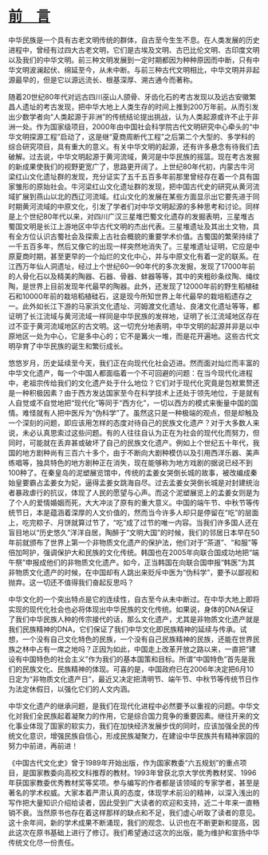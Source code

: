<?xml version='1.0' encoding='utf-8'?>
<html xmlns="http://www.w3.org/1999/xhtml">
  <head>
    <title>中国古代文化史（插图本）（上下）</title>
    <link href="page-template.xpgt" rel="stylesheet" type="application/vnd.adobe-page-template+xml"/>
    <meta http-equiv="Content-Type" content="text/html; charset=utf-8"/>
  <link href="../stylesheet.css" rel="stylesheet" type="text/css"/>
<link href="../page_styles.css" rel="stylesheet" type="text/css"/>
</head>
  <body class="calibre">
<div class="calibre1" id="foreword">
<h1 class="calibre2" id="calibre_pb_0"><a class="calibre29" href="part0003.html#foreword">前　言</a><br class="calibre27"/><img alt="" class="inline" src="../images/00382.jpeg"/></h1>
<p class="indent">中华民族是一个具有古老文明传统的群体，自古至今生生不息。在人类发展的历史进程中，曾经有过四大古老文明，它们是古埃及文明、古巴比伦文明、古印度文明以及我们的中华文明。前三种文明发展到一定时期都因为种种原因而中断，只有中华文明波澜起伏、绵延至今，从未中断。与前三种古代文明相比，中华文明并非起源最早的，但是它以源远流长、根基深厚、溯古通今而著称。</p>
<p class="indent">随着20世纪80年代对远古四川巫山人颌骨、牙齿化石的考古发现以及远古安徽繁昌人遗址的考古发现，把中华大地上人类生存的时间上推到200万年前。从而引发出少数学者向“人类起源于非洲”的传统结论提出挑战，认为人类起源或许不止于非洲一处。作为国家级项目，2000年由中国社会科学院古代文明研究中心牵头的“中华文明探源工程”启动了，这是继“夏商周断代工程”之后第二个大型的、多学科的综合研究项目，具有重大的意义。有关中华文明的起源，还有许多悬念有待我们去破解。过去说，中华文明起源于黄河流域，黄河是中华民族的摇篮。现在考古发掘的新成果使我们的视野更宽广了，思路更开阔了。上世纪80年代初，内蒙古牛河梁红山文化遗址群的发现，充分证实了五千五百多年前那里曾经存在着一个具有国家雏形的原始社会。牛河梁红山文化遗址群的发现，把中国古代史的研究从黄河流域扩展到燕山以北的西辽河流域。红山文化的发展在某些方面显示出它要先进于同时期黄河流域的中原文化，引发了学者们对中华文明起源的多种思考和讨论。同样是上个世纪80年代以来，对四川广汉三星堆巴蜀文化遗存的发掘表明，三星堆古蜀国文明是长江上游地区中华古代文明的杰出代表。三星堆遗址及其出土文物，具有全方位认识古蜀社会及探索上古社会概貌的重要学术价值。古蜀国的繁荣持续了一千五百多年，然后又像它的出现一样突然地消失了。三星堆遗址证明，它应是中原夏商时期，甚至更早的一个灿烂的文化中心，并与中原文化有着一定的联系。在江西万年仙人洞遗址，经过上个世纪60—90年代的多次发掘，发现了17000年前的人骨化石以及精美的陶器、石器、骨器、蚌器等等，其中的夹粗砂条纹陶、绳纹陶，是世界上目前发现年代最早的陶器。此外，还发现了12000年前的野生稻植硅石和10000年前的栽培稻植硅石，这是现今所知世界上年代最早的栽培稻遗存之一。此外如长江下游的马家浜文化遗址、河姆渡文化遗址、良渚文化遗址等等，都证明了长江流域与黄河流域一样同是中华民族的发祥地，证明了长江流域地区存在过不亚于黄河流域地区的古文明。这一切充分地表明，中华文明的起源并非是以中原地区一处为中心，它是多中心的；它不是篝火一堆，而是花开遍地。这些古代文明孕育了中华民族的诞生和繁衍成长。</p>
<p class="indent">悠悠岁月，历史延续至今天，我们正在向现代化社会迈进。然而面对灿烂而丰富的中华文化遗产，每一个中国人都面临着一个不可回避的问题：在当今现代化进程中，老祖宗传给我们的文化遗产处于什么地位？它们对于现代化究竟是包袱累赘还是一种积极因素？由于西方发达国家至今在科学技术上还处于领先地位，于是就有人自觉或不自觉地把“现代化”等同于“西方化”，一切以西方的模式来衡量中国的国情。难怪就有人把中医斥为“伪科学”了。虽然这只是一种极端的观点，但是却触及一个深刻的问题，即应该用怎样的态度对待自己的民族文化遗产？对于大多数人来说，未必认真思索过这些问题。有的人往往自认为正在为社会的现代化而努力，但同时，可能就在丢弃甚或破坏了自己的民族文化遗产。例如上个世纪五十年代，我国的地方剧种尚有三百六十多个，由于不断向大剧种模仿以及引用西洋乐器、美声练唱等，独具特色的地方剧种正在消失，现在能够称为地方戏剧的据说已经不到100种了。在秦皇岛的泥塑展览馆中，传统的孟姜女哭倒长城的故事，被改编成秦始皇要霸占孟姜女为妃，逼得孟姜女跳海自尽。过去孟姜女哭倒长城是对封建统治者暴政虐行的抗议，体现了人民的愿望与心声。而这个泥塑展览上的孟姜女则是为了个人的爱情婚姻而死，大大冲淡了原有的重大意义。中国的端午节、中秋节等传统节日，本是蕴涵着深厚的人文价值的，然而当今许多人却只是停留在“吃”的层面上，吃完粽子、月饼就算过节了，“吃”成了过节的唯一内容。当我们许多国人还在盲目地以“历史悠久”洋洋自居，陶醉于“文明大国”的时候，我们的邻居日本早在50年前就颁布了世界上第一个非物质文化遗产的保护法，他们对于“茶道”、“和服”等倍加呵护，强调保护大和民族的文化传统。韩国也在2005年向联合国成功地把“端午祭”申报成他们的非物质文化遗产。如今，正当韩国在向联合国申报“韩医”为其非物质文化遗产的时候，在中国却有人跳出来贬斥中医为“伪科学”，要予以鄙视和抛弃。这一切还不值得我们奋起反思吗？</p>
<p class="indent">中华文化的一个突出特点是它的连续性，自古至今从未中断过。在中华大地上即将实现的现代化社会也必将体现出中华民族的文化传统。如果说，身体的DNA保证了我们中华民族人种的传宗接代的话，那么文化遗产，尤其是非物质文化遗产就是我们民族精神的DNA，它们保证了我们中华文化即民族精神的延续与传承。试想，一个没有自己文化特色的民族，一个没有自己民族精神的民族，还能在世界民族之林中占有一席之地吗？正因为如此，中国走上改革开放之路以来，一直把“建设有中国特色的社会主义”作为我们的基本国策和目标。所谓“中国特色”首先是我们的民族文化、民族精神的体现。可喜的是，中国政府已在2006年决定把6月10日定为“非物质文化遗产日”，最近又决定把清明节、端午节、中秋节等传统节日作为法定休假日，以强化它们的人文内涵。</p>
<p class="indent">中华文化遗产的继承问题，是我们在现代化进程中必然要予以重视的问题。中华文化对我们全民族起着凝聚力的作用，它是综合国力竞争的重要因素。继往开来的文化事业体现了国家的软实力，我们在加快经济发展步伐的同时，应该加强全民的传统文化意识，增强民族自信心，形成民族凝聚力，在建设中华民族共有精神家园的努力中前进，再前进！</p>
<p class="indent">《中国古代文化史》曾于1989年开始出版，作为国家教委“六五规划”的重点项目，是国家教委向高校文科推荐的教材。1993年曾获北京大学优秀教材奖、1996年获国家教委优秀教材奖等奖项。参与编写的作者都是该领域的专家学者，甚至是著名的学术权威。大家本着严肃认真的态度，体现学术前沿的精神，以深入浅出的写作把大量知识介绍给读者，因此受到广大读者的欢迎和支持，近二十年来一直畅销不衰。当然原书也存在着这样那样的缺点和不足，我们虚心听取了读者的意见。这十余年间，新的学术成果不断涌现，我们的观念、认识也在不断更新和提高，因此这次在原书基础上进行了修订。我们希望通过这次的出版，能为维护和宣扬中华传统文化尽一份责任。</p>
</div>
</body>
</html>
